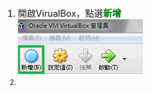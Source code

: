 <ol><font size="4">
<li>開啟VirualBox，點選<font color='green'><b>新增</b></font>
<br><img src='../img/index/part1_1.png'>
<li>
</font></ol>